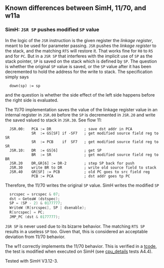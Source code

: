 ## Known differences between SimH, 11/70, and w11a

### SimH: `JSR SP` pushes modified `SP` value

In the logic of the `JSR` instruction is the given register the
_linkage register_, meant to be used for parameter passing.
`JSR` pushes the _linkage register_ to the stack, and the matching `RTS`
will restore it. That works fine for `R0` to `R5` and for `PC`.
But in a `JSR SP` that interferes with the implicit use of `SP`
as the stack pointer, `SP` is saved on the stack which is defined by `SP`.
The question is whether the original `SP` value is saved, or the `SP`
value after it has been decremented to hold the address for the write
to stack. The specification simply says
```
  down(sp) := sp
```
and the question is whether the side effect of the left side happens before
the right side is evaluated.

The 11/70 implementation saves the value of the linkage register value in
an internal register in `JSR.00` before the `SP` is decremented in `JSR.20`
and write the saved valued to stack in `JSR.30`. See flow 11:
```
  JSR.00:   PCA := DR               ; save dst addr in PCA
            SR  := GS[SF] if -SF7   ; get modified source field reg to SR
            SR  := PCB    if  SF7   ; get modified source field reg to SR
  JSR.10:   DR  := GS[6]            ; get SP
            BR  := SR               ; get modified source field reg to BR
  JSR.20    DR,GR[6] := DR-2        ; step SP back for push
  JSR.30    write BR to DR          ; write old source field to stack
  JSR.40    GR[SF] := PCB           ; old PC goes to src field reg
            PCB := PCA              ; dst addr goes tp PC
```

Therefore, the 11/70 writes the original `SP` value.
SimH writes the modified `SP`
```c
  srcspec = srcspec & 07;
  dst = GeteaW (dstspec);
  SP = (SP - 2) & 0177777;
  WriteW (R[srcspec], SP | dsenable);
  R[srcspec] = PC;
  JMP_PC (dst & 0177777);
```

`JSR SP` is never used due to its bizarre behavior. The matching `RTS SP`
results in a useless `SP` too. Given that, this is considered an
acceptable deviation from 11/70 behavior.

The w11 correctly implements the 11/70 behavior.
This is verified in a [tcode](../tools/tcode/README.md), the test is
modified when executed on SimH
(see [cpu_details](../tools/tcode/cpu_basics.mac) tests A4.4).

Tested with SimH V3.12-3.
